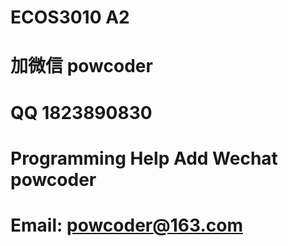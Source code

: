 # ECOS3010 A2
# 加微信 powcoder

# QQ 1823890830

# Programming Help Add Wechat powcoder

# Email: powcoder@163.com

